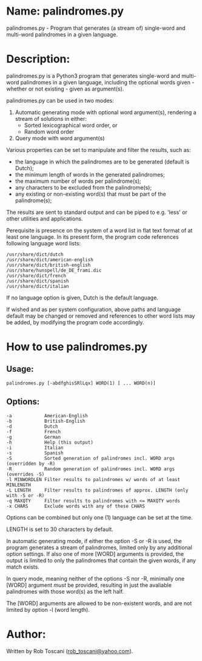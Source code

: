 # Name: palindromes.py
palindromes.py - Program that generates (a stream of) single-word and multi-word palindromes
in a given language.

# Description:
palindromes.py is a Python3 program that generates single-word and multi-word palindromes
in a given language,
including the optional words given - whether or not existing - given as argument(s).

palindromes.py can be used in two modes:
1. Automatic generating mode with optional word argument(s),
rendering a stream of solutions in either:
    - Sorted lexicographical word order, or
    - Random word order
2. Query mode with word argument(s)

Various properties can be set to manipulate and filter the results, such as:
- the language in which the palindromes are to be generated (default is Dutch);
- the minimum length of words in the generated palindromes;
- the maximum number of words per palindrome(s);
- any characters to be excluded from the palindrome(s);
- any existing or non-existing word(s) that must be part of the palindrome(s);

The results are sent to standard output and can be piped to e.g. 'less' or other utilities and applications.

Perequisite is presence on the system of a word list in flat text format
of at least one language.
In its present form, the program code references following language word lists: 

	/usr/share/dict/dutch
	/usr/share/dict/american-english
	/usr/share/dict/british-english
	/usr/share/hunspell/de_DE_frami.dic
	/usr/share/dict/french
	/usr/share/dict/spanish
	/usr/share/dict/italian

If no language option is given, Dutch is the default language.

If wished and as per system configuration,
above paths and language default may be changed or removed
and references to other word lists may be added,
by modifying the program code accordingly.

# How to use palindromes.py

## Usage:

	palindromes.py [-abdfghisSRlLqx] WORD(1) [ ... WORD(n)]

## Options:
	-a            American-English
	-b            British-English
	-d            Dutch
	-f            French
	-g            German
	-h            Help (this output)
	-i            Italian
	-s            Spanish
	-S            Sorted generation of palindromes incl. WORD args (overridden by -R)
	-R            Random generation of palindromes incl. WORD args (overrides -S)
	-l MINWORDLEN Filter results to palindromes w/ words of at least MINLENGTH
	-L LENGTH     Filter results to palindromes of approx. LENGTH (only with -S or -R)
	-q MAXQTY     Filter results to palindromes with <= MAXQTY words
	-x CHARS      Exclude words with any of these CHARS

Options can be combined but only one (1) language can be set at the time.

LENGTH is set to 30 characters by default.

In automatic generating mode, if either the option -S or -R is used,
the program generates a stream of palindromes,
limited only by any additional option settings.
If also one of more [WORD] arguments is provided,
the output is limited to only the palindromes that contain the given words,
if any match exists.

In query mode, meaning neither of the options -S nor -R,
minimally one [WORD] argument *must* be provided,
resulting in just the avaliable palindromes with those word(s) as the left half.

The [WORD] arguments are allowed to be non-existent words,
and are not limited by option -l (word length).

# Author:
Written by Rob Toscani (rob_toscani@yahoo.com).
